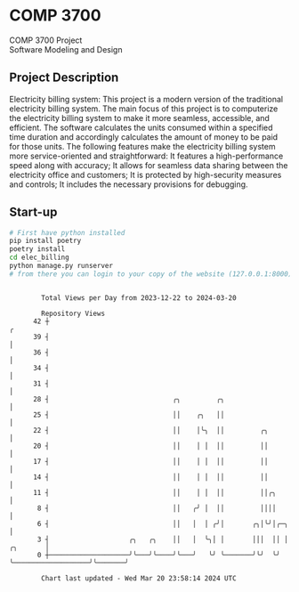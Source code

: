 # COMP 3700
COMP 3700 Project  
Software Modeling and Design
## Project Description
Electricity billing system: This project is a modern version of the traditional electricity billing system. The main focus of this project is to computerize the electricity billing system to make it more seamless, accessible, and efficient. The software calculates the units consumed within a specified time duration and accordingly calculates the amount of money to be paid for those units. The following features make the electricity billing system more service-oriented and straightforward: It features a high-performance speed along with accuracy; It allows for seamless data sharing between the electricity office and customers; It is protected by high-security measures and controls; It includes the necessary provisions for debugging.

## Start-up
```bash
# First have python installed
pip install poetry
poetry install
cd elec_billing
python manage.py runserver
# from there you can login to your copy of the website (127.0.0.1:8000), default creds are admin/admin
```

```

        Total Views per Day from 2023-12-22 to 2024-03-20

        Repository Views
      42 ┼                                                                                        ╭
      39 ┤                                                                                        │
      36 ┤                                                                                        │
      34 ┤                                                                                        │
      31 ┤                                                                                        │
      28 ┤                               ╭╮         ╭╮                                            │
      25 ┤                               ││    ╭╮   ││                                            │
      22 ┤                               ││    │╰╮  ││         ╭╮                                 │
      20 ┤                               ││    │ │  ││         ││                                 │
      17 ┤                               ││    │ │  ││         ││                                 │
      14 ┤                               ││    │ │  ││         ││                                 │
      11 ┤                               ││    │ │  ││         ││╭╮                               │
       8 ┤                               ││   ╭╯ │  ││         ││││                               │
       6 ┤                               ││   │  │ ╭╯│       ╭╮│╰╯│╭─╮                            │
       3 ┤                    ╭╮   ╭╮    ││   │  ╰╮│ │       │││  ││ │                   ╭╮       │
       0 ┼────────────────────╯╰───╯╰────╯╰───╯   ╰╯ ╰───────╯╰╯  ╰╯ ╰───────────────────╯╰───────╯

        Chart last updated - Wed Mar 20 23:58:14 2024 UTC
        
```
